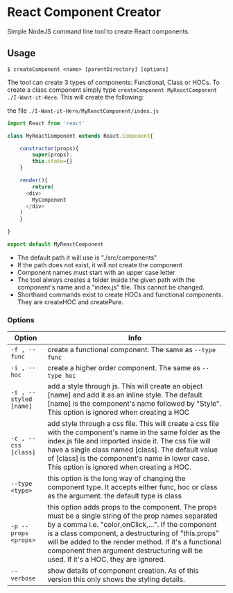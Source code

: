 # React Component Creator

Simple NodeJS command line tool to create React components.

## Usage

```shell
$ createComponent <name> [parentDirectory] [options]
```

The tool can create 3 types of components: Functional, Class or HOCs.
To create a class component simply type `createComponent MyReactComponent ./I-Want-it-Here`.
This will create the following:

the file `./I-Want-it-Here/MyReactComponent/index.js`

```javascript
import React from 'react'

class MyReactComponent extends React.Component{

	constructor(props){
		super(props);
		this.state={}
	}

	render(){
		return(
      <div>
        MyComponent
      </div>
    )
	}

}

export default MyReactComponent
```


- The default path it will use is "./src/components"
- If the path does not exist, it will not create the component
- Component names must start with an upper case letter
- The tool always creates a folder inside the given path with the component's name and a "index.js" file. This cannot be changed.
- Shorthand commands exist to create HOCs and functional components. They are createHOC and createPure.

### Options

| Option | Info |
| ------ | ---- |
| `-f , --func` | create a functional component. The same as `--type func` |
| `-i , --hoc`  | create a higher order component. The same as `--type hoc` |
| `-s , --styled [name]` | add a style through js. This will create an object [name] and add it as an inline style. The default [name] is the component's name followed by "Style". This option is ignored when creating a HOC |
| `-c , --css [class]` | add style through a css file. This will create a css file with the component's name in the same folder as the index.js file and imported inside it. The css file will have a single class named [class]. The default value of [class] is the component's name in lower case. This option is ignored when creating a HOC. |
| `--type <type>` | this option is the long way of changing the component type. It accepts either func, hoc or class as the argument. the default type is class |
| `-p --props <props>` | this option adds props to the component. The props must be a single string of the prop names separated by a comma i.e. "color,onClick,...". If the component is a class component, a destructuring of "this.props"  will be added to the render method. If it's a functional component then argument destructuring will be used. If it's a HOC, they are ignored. |
| `--verbose` | show details of component creation. As of this version this only shows the styling details. |
